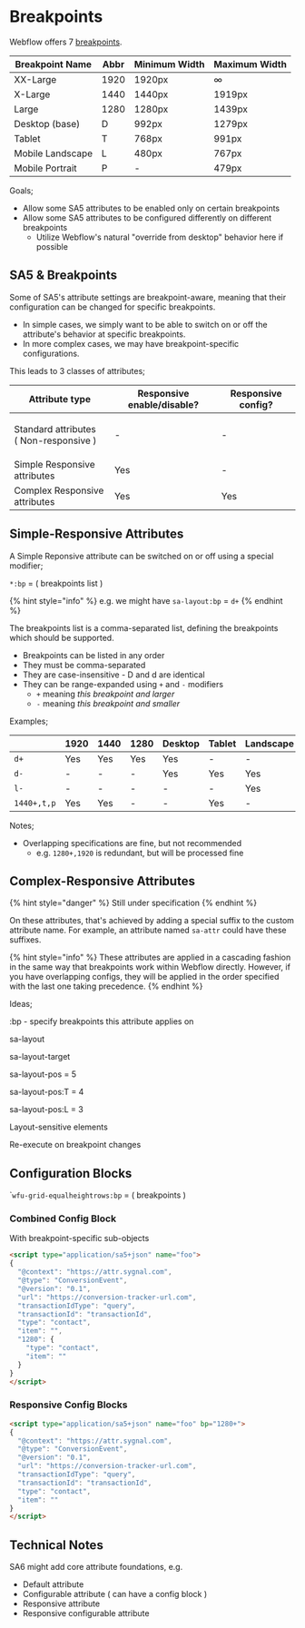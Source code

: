 # Breakpoints

Webflow offers 7 [breakpoints](https://help.webflow.com/hc/en-us/articles/33961300305811-Breakpoints-overview#01JDAHFPAZZAB1RDDCC69D8YVG).&#x20;

| Breakpoint Name  | Abbr | Minimum Width | Maximum Width |
| ---------------- | ---- | ------------- | ------------- |
| XX-Large         | 1920 | 1920px        | ∞             |
| X-Large          | 1440 | 1440px        | 1919px        |
| Large            | 1280 | 1280px        | 1439px        |
| Desktop (base)   | D    | 992px         | 1279px        |
| Tablet           | T    | 768px         | 991px         |
| Mobile Landscape | L    | 480px         | 767px         |
| Mobile Portrait  | P    | -             | 479px         |

Goals;&#x20;

* Allow some SA5 attributes to be enabled only on certain breakpoints&#x20;
* Allow some SA5 attributes to be configured differently on different breakpoints&#x20;
  * Utilize Webflow's natural "override from desktop" behavior here if possible&#x20;

## SA5 & Breakpoints&#x20;

Some of SA5's attribute settings are breakpoint-aware, meaning that their configuration can be changed for specific breakpoints.&#x20;

* In simple cases, we simply want to be able to switch on or off the attribute's behavior at specific breakpoints.&#x20;
* In more complex cases, we may have breakpoint-specific configurations.&#x20;

This leads to 3 classes of attributes;&#x20;

| Attribute type                                    | Responsive enable/disable? | Responsive config? |
| ------------------------------------------------- | -------------------------- | ------------------ |
| <p>Standard attributes <br>( Non-responsive )</p> | -                          | -                  |
| Simple Responsive attributes                      | Yes                        | -                  |
| Complex Responsive attributes                     | Yes                        | Yes                |



## Simple-Responsive Attributes

A Simple Reponsive attribute can be switched on or off using a special modifier;

`*:bp` = ( breakpoints list )   &#x20;

{% hint style="info" %}
e.g. we might have `sa-layout:bp` = `d+`  &#x20;
{% endhint %}

The breakpoints list is a comma-separated list, defining the breakpoints which should be supported.

* Breakpoints can be listed in any order &#x20;
* They must be comma-separated
* They are case-insensitive - D and d are identical&#x20;
* They can be range-expanded using `+` and `-` modifiers&#x20;
  * `+` meaning _this breakpoint and larger_ &#x20;
  * `-` meaning _this breakpoint and smaller_ &#x20;

Examples;

<table><thead><tr><th width="152"></th><th>1920</th><th>1440</th><th>1280</th><th>Desktop</th><th>Tablet</th><th>Landscape</th><th>Portrait</th></tr></thead><tbody><tr><td><code>d+</code></td><td>Yes</td><td>Yes</td><td>Yes</td><td>Yes</td><td>-</td><td>-</td><td>-</td></tr><tr><td><code>d-</code></td><td>-</td><td>-</td><td>-</td><td>Yes</td><td>Yes</td><td>Yes</td><td>Yes</td></tr><tr><td><code>l-</code></td><td>-</td><td>-</td><td>-</td><td>-</td><td>-</td><td>Yes</td><td>Yes</td></tr><tr><td><code>1440+,t,p</code></td><td>Yes</td><td>Yes</td><td>-</td><td>-</td><td>Yes</td><td>-</td><td>Yes</td></tr></tbody></table>

Notes;

* Overlapping specifications are fine, but not recommended
  * e.g. `1280+,1920` is redundant, but will be processed fine&#x20;



## Complex-Responsive Attributes

{% hint style="danger" %}
Still under specification&#x20;
{% endhint %}



On these attributes, that's achieved by adding a special suffix to the custom attribute name.  For example, an attribute named `sa-attr` could have these suffixes.&#x20;



{% hint style="info" %}
These attributes are applied in a cascading fashion in the same way that breakpoints work within Webflow directly.  However, if you have overlapping configs, they will be applied in the order specified with the last one taking precedence.&#x20;
{% endhint %}







Ideas;

:bp - specify breakpoints this attribute applies on&#x20;







sa-layout

sa-layout-target

sa-layout-pos = 5

sa-layout-pos:T = 4

sa-layout-pos:L = 3





Layout-sensitive elements

Re-execute on breakpoint changes&#x20;



## Configuration Blocks









\``wfu-grid-equalheightrows:bp` = ( breakpoints )&#x20;







### Combined Config Block&#x20;

With breakpoint-specific sub-objects&#x20;

```html
<script type="application/sa5+json" name="foo">
{
  "@context": "https://attr.sygnal.com",
  "@type": "ConversionEvent",
  "@version": "0.1",
  "url": "https://conversion-tracker-url.com", 
  "transactionIdType": "query", 
  "transactionId": "transactionId",
  "type": "contact",
  "item": "",
  "1280": {
    "type": "contact",
    "item": ""  
  } 
}
</script>
```



### Responsive Config Blocks





```html
<script type="application/sa5+json" name="foo" bp="1280+">
{
  "@context": "https://attr.sygnal.com",
  "@type": "ConversionEvent",
  "@version": "0.1",
  "url": "https://conversion-tracker-url.com", 
  "transactionIdType": "query", 
  "transactionId": "transactionId",
  "type": "contact",
  "item": "" 
}
</script>
```









## Technical Notes

SA6 might add core attribute foundations, e.g.&#x20;

* Default attribute
* Configurable attribute ( can have a config block )&#x20;
* Responsive attribute
* Responsive configurable attribute&#x20;







